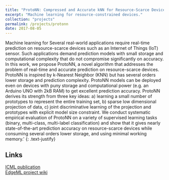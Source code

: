 ```yaml
---
title: "ProtoNN: Compressed and Accurate kNN for Resource-Scarce Devices"
excerpt: "Machine learning for resource-constrained devices."
collection: "projects"
permalink: /projects/protonn
date: 2017-08-05
---
```


Machine learning for Several real-world applications require real-time prediction on resource-scarce devices such as an Internet of Things (IoT) sensor. Such applications demand prediction models with small storage and computational complexity that do not compromise significantly on accuracy. In this work, we propose ProtoNN, a novel algorithm that addresses the problem of real-time and accurate prediction on resource-scarce devices. ProtoNN is inspired by k-Nearest Neighbor (KNN) but has several orders lower storage and prediction complexity. ProtoNN models can be deployed even on devices with puny storage and computational power (e.g. an Arduino UNO with 2kB RAM) to get excellent prediction accuracy. ProtoNN derives its strength from three key ideas: a) learning a small number of prototypes to represent the entire training set, b) sparse low dimensional projection of data, c) joint discriminative learning of the projection and prototypes with explicit model size constraint. We conduct systematic empirical evaluation of ProtoNN on a variety of supervised learning tasks (binary, multi-class, multi-label classification) and show that it gives nearly state-of-the-art prediction accuracy on resource-scarce devices while consuming several orders lower storage, and using minimal working memory.'
{: .text-justify}

Links
---
[ICML publication](http://proceedings.mlr.press/v70/gupta17a.html)<br>
[EdgeML project wiki](https://github.com/Microsoft/EdgeML/wiki)